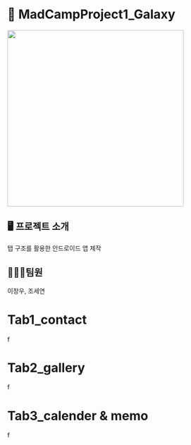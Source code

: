 # 🚀 MadCampProject1_Galaxy

<img src = "https://github.com/Gloveman/CampProject1/assets/135544903/e45b5365-059a-44de-b029-8a48dd86d7eb" height ="400" weight = "400"/>

## 🖥️ 프로젝트 소개
탭 구조를 활용한 안드로이드 앱 제작

## 🧑🏻‍🚀팀원
이창우, 조세연

# Tab1_contact
f
# Tab2_gallery
f
# Tab3_calender & memo
f
